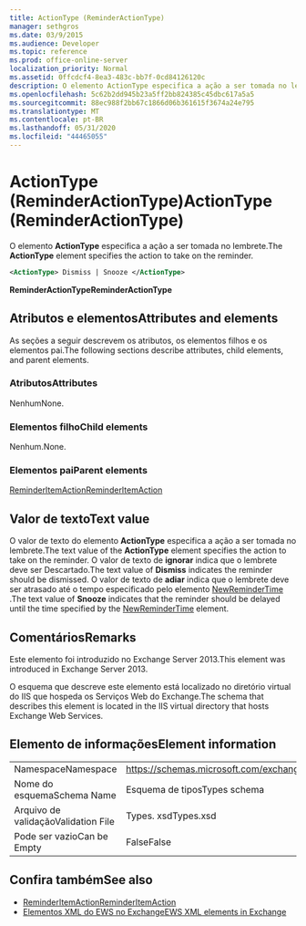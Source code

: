```yaml
---
title: ActionType (ReminderActionType)
manager: sethgros
ms.date: 03/9/2015
ms.audience: Developer
ms.topic: reference
ms.prod: office-online-server
localization_priority: Normal
ms.assetid: 0ffcdcf4-8ea3-483c-bb7f-0cd84126120c
description: O elemento ActionType especifica a ação a ser tomada no lembrete.
ms.openlocfilehash: 5c62b2dd945b23a5ff2bb824385c45dbc617a5a5
ms.sourcegitcommit: 88ec988f2bb67c1866d06b361615f3674a24e795
ms.translationtype: MT
ms.contentlocale: pt-BR
ms.lasthandoff: 05/31/2020
ms.locfileid: "44465055"
---
```

# <a name="actiontype-reminderactiontype"></a><span data-ttu-id="6366a-103">ActionType (ReminderActionType)</span><span class="sxs-lookup"><span data-stu-id="6366a-103">ActionType (ReminderActionType)</span></span>

<span data-ttu-id="6366a-104">O elemento **ActionType** especifica a ação a ser tomada no lembrete.</span><span class="sxs-lookup"><span data-stu-id="6366a-104">The **ActionType** element specifies the action to take on the reminder.</span></span> 
  
```XML
<ActionType> Dismiss | Snooze </ActionType>
```

 <span data-ttu-id="6366a-105">**ReminderActionType**</span><span class="sxs-lookup"><span data-stu-id="6366a-105">**ReminderActionType**</span></span>
## <a name="attributes-and-elements"></a><span data-ttu-id="6366a-106">Atributos e elementos</span><span class="sxs-lookup"><span data-stu-id="6366a-106">Attributes and elements</span></span>

<span data-ttu-id="6366a-107">As seções a seguir descrevem os atributos, os elementos filhos e os elementos pai.</span><span class="sxs-lookup"><span data-stu-id="6366a-107">The following sections describe attributes, child elements, and parent elements.</span></span>
  
### <a name="attributes"></a><span data-ttu-id="6366a-108">Atributos</span><span class="sxs-lookup"><span data-stu-id="6366a-108">Attributes</span></span>

<span data-ttu-id="6366a-109">Nenhum</span><span class="sxs-lookup"><span data-stu-id="6366a-109">None.</span></span>
  
### <a name="child-elements"></a><span data-ttu-id="6366a-110">Elementos filho</span><span class="sxs-lookup"><span data-stu-id="6366a-110">Child elements</span></span>

<span data-ttu-id="6366a-111">Nenhum.</span><span class="sxs-lookup"><span data-stu-id="6366a-111">None.</span></span>
  
### <a name="parent-elements"></a><span data-ttu-id="6366a-112">Elementos pai</span><span class="sxs-lookup"><span data-stu-id="6366a-112">Parent elements</span></span>

[<span data-ttu-id="6366a-113">ReminderItemAction</span><span class="sxs-lookup"><span data-stu-id="6366a-113">ReminderItemAction</span></span>](reminderitemaction.md)
  
## <a name="text-value"></a><span data-ttu-id="6366a-114">Valor de texto</span><span class="sxs-lookup"><span data-stu-id="6366a-114">Text value</span></span>

<span data-ttu-id="6366a-115">O valor de texto do elemento **ActionType** especifica a ação a ser tomada no lembrete.</span><span class="sxs-lookup"><span data-stu-id="6366a-115">The text value of the **ActionType** element specifies the action to take on the reminder.</span></span> <span data-ttu-id="6366a-116">O valor de texto de **ignorar** indica que o lembrete deve ser Descartado.</span><span class="sxs-lookup"><span data-stu-id="6366a-116">The text value of **Dismiss** indicates the reminder should be dismissed.</span></span> <span data-ttu-id="6366a-117">O valor de texto de **adiar** indica que o lembrete deve ser atrasado até o tempo especificado pelo elemento [NewReminderTime](newremindertime.md) .</span><span class="sxs-lookup"><span data-stu-id="6366a-117">The text value of **Snooze** indicates that the reminder should be delayed until the time specified by the [NewReminderTime](newremindertime.md) element.</span></span> 
  
## <a name="remarks"></a><span data-ttu-id="6366a-118">Comentários</span><span class="sxs-lookup"><span data-stu-id="6366a-118">Remarks</span></span>

<span data-ttu-id="6366a-119">Este elemento foi introduzido no Exchange Server 2013.</span><span class="sxs-lookup"><span data-stu-id="6366a-119">This element was introduced in Exchange Server 2013.</span></span>
  
<span data-ttu-id="6366a-120">O esquema que descreve este elemento está localizado no diretório virtual do IIS que hospeda os Serviços Web do Exchange.</span><span class="sxs-lookup"><span data-stu-id="6366a-120">The schema that describes this element is located in the IIS virtual directory that hosts Exchange Web Services.</span></span>
  
## <a name="element-information"></a><span data-ttu-id="6366a-121">Elemento de informações</span><span class="sxs-lookup"><span data-stu-id="6366a-121">Element information</span></span>

|||
|:-----|:-----|
|<span data-ttu-id="6366a-122">Namespace</span><span class="sxs-lookup"><span data-stu-id="6366a-122">Namespace</span></span>  <br/> |https://schemas.microsoft.com/exchange/services/2006/types  <br/> |
|<span data-ttu-id="6366a-123">Nome do esquema</span><span class="sxs-lookup"><span data-stu-id="6366a-123">Schema Name</span></span>  <br/> |<span data-ttu-id="6366a-124">Esquema de tipos</span><span class="sxs-lookup"><span data-stu-id="6366a-124">Types schema</span></span>  <br/> |
|<span data-ttu-id="6366a-125">Arquivo de validação</span><span class="sxs-lookup"><span data-stu-id="6366a-125">Validation File</span></span>  <br/> |<span data-ttu-id="6366a-126">Types. xsd</span><span class="sxs-lookup"><span data-stu-id="6366a-126">Types.xsd</span></span>  <br/> |
|<span data-ttu-id="6366a-127">Pode ser vazio</span><span class="sxs-lookup"><span data-stu-id="6366a-127">Can be Empty</span></span>  <br/> |<span data-ttu-id="6366a-128">False</span><span class="sxs-lookup"><span data-stu-id="6366a-128">False</span></span>  <br/> |
   
## <a name="see-also"></a><span data-ttu-id="6366a-129">Confira também</span><span class="sxs-lookup"><span data-stu-id="6366a-129">See also</span></span>

- [<span data-ttu-id="6366a-130">ReminderItemAction</span><span class="sxs-lookup"><span data-stu-id="6366a-130">ReminderItemAction</span></span>](reminderitemaction.md)
- [<span data-ttu-id="6366a-131">Elementos XML do EWS no Exchange</span><span class="sxs-lookup"><span data-stu-id="6366a-131">EWS XML elements in Exchange</span></span>](ews-xml-elements-in-exchange.md)

